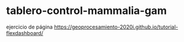# tablero-control-mammalia-gam
ejercicio de página https://geoprocesamiento-2020i.github.io/tutorial-flexdashboard/
